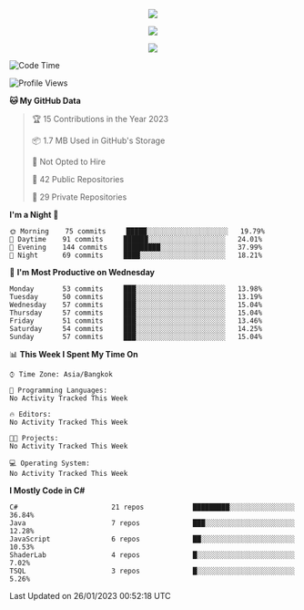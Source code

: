 <p align="center">
  <a href="say-hi.gif"> 
    <img align="center" src="say-hi.gif"/>
  </a>
</p>
<p align="center">
  <a href="https://github.com/htthinh1999">
    <img align="center" src="https://github-readme-stats-kappa-pink.vercel.app/api?username=htthinh1999&show_icons=true&count_private=true&theme=dracula"/>
  </a>
</p>
<p align="center">
  <a href="https://github.com/htthinh1999">
    <img src="https://github-readme-stats-kappa-pink.vercel.app/api/top-langs/?username=htthinh1999&layout=compact&langs_count=6&count_private=true&hide=tsql,hlsl,glsl,shaderlab&theme=dracula"/>
  </a>
</p>

<!--START_SECTION:waka-->
![Code Time](http://img.shields.io/badge/Code%20Time-0%20secs-blue)

![Profile Views](http://img.shields.io/badge/Profile%20Views-0-blue)

**🐱 My GitHub Data** 

> 🏆 15 Contributions in the Year 2023
 > 
> 📦 1.7 MB Used in GitHub's Storage 
 > 
> 🚫 Not Opted to Hire
 > 
> 📜 42 Public Repositories 
 > 
> 🔑 29 Private Repositories  
 > 
**I'm a Night 🦉** 

```text
🌞 Morning    75 commits     █████░░░░░░░░░░░░░░░░░░░░   19.79% 
🌆 Daytime    91 commits     ██████░░░░░░░░░░░░░░░░░░░   24.01% 
🌃 Evening    144 commits    █████████░░░░░░░░░░░░░░░░   37.99% 
🌙 Night      69 commits     ████░░░░░░░░░░░░░░░░░░░░░   18.21%

```
📅 **I'm Most Productive on Wednesday** 

```text
Monday       53 commits     ███░░░░░░░░░░░░░░░░░░░░░░   13.98% 
Tuesday      50 commits     ███░░░░░░░░░░░░░░░░░░░░░░   13.19% 
Wednesday    57 commits     ███░░░░░░░░░░░░░░░░░░░░░░   15.04% 
Thursday     57 commits     ███░░░░░░░░░░░░░░░░░░░░░░   15.04% 
Friday       51 commits     ███░░░░░░░░░░░░░░░░░░░░░░   13.46% 
Saturday     54 commits     ███░░░░░░░░░░░░░░░░░░░░░░   14.25% 
Sunday       57 commits     ███░░░░░░░░░░░░░░░░░░░░░░   15.04%

```


📊 **This Week I Spent My Time On** 

```text
⌚︎ Time Zone: Asia/Bangkok

💬 Programming Languages: 
No Activity Tracked This Week

🔥 Editors: 
No Activity Tracked This Week

🐱‍💻 Projects: 
No Activity Tracked This Week

💻 Operating System: 
No Activity Tracked This Week

```

**I Mostly Code in C#** 

```text
C#                       21 repos            █████████░░░░░░░░░░░░░░░░   36.84% 
Java                     7 repos             ███░░░░░░░░░░░░░░░░░░░░░░   12.28% 
JavaScript               6 repos             ██░░░░░░░░░░░░░░░░░░░░░░░   10.53% 
ShaderLab                4 repos             █░░░░░░░░░░░░░░░░░░░░░░░░   7.02% 
TSQL                     3 repos             █░░░░░░░░░░░░░░░░░░░░░░░░   5.26%

```



 Last Updated on 26/01/2023 00:52:18 UTC
<!--END_SECTION:waka-->
